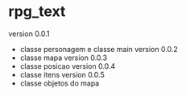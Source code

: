 # rpg_text
version 0.0.1
- classe personagem e classe main
version 0.0.2
- classe mapa
version 0.0.3
- classe posicao
version 0.0.4
- classe itens
version 0.0.5
- classe objetos do mapa
